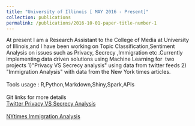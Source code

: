 ```yaml
---
title: "University of Illinois [ MAY 2016 - Present]"
collection: publications
permalink: /publications/2016-10-01-paper-title-number-1
---
```

At present I am a Research Assistant to the College of Media at University of Illinois,and I have been working on Topic Classification,Sentiment Analysis on issues such as Privacy, Secrecy ,Immigration etc .Currently implementing data driven solutions using Machine Learning for  two projects 1)"Privacy VS Secrecy analysis" using data from twitter feeds 2) "Immigration Analysis" with data from the New York times articles. <br/>
<br/>
Tools usage : R,Python,Markdown,Shiny,Spark,APIs <br/>
<br/>
Git links for more details <br/>
​[Twitter Privacy VS Secrecy Analysis](https://github.com/bandjay/Twitter-Analysis)<br/>
<br/>
[NYtimes Immigration Analysis](https://github.com/bandjay/NYtimes)

